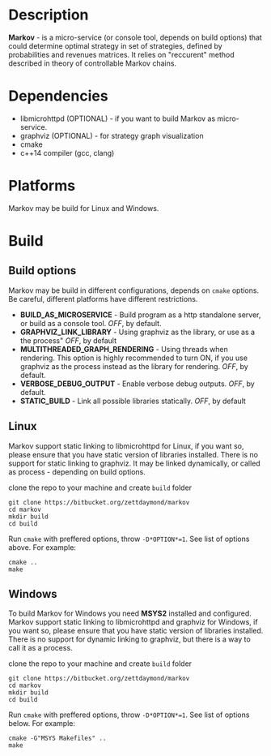 # Description #
**Markov** - is a micro-service (or console tool, depends on build options) that could determine optimal strategy in set of strategies, defined by probabilities and  revenues  matrices. It relies on "reccurent" method described in theory of controllable Markov chains.

# Dependencies #
* libmicrohttpd (OPTIONAL) - if you want to build Markov as micro-service.
* graphviz (OPTIONAL) - for strategy graph visualization
* cmake 
* c++14 compiler (gcc, clang)

# Platforms #
Markov may be build for Linux and Windows.

# Build #
## Build options ##

Markov may be build in different configurations, depends on ```cmake``` options. Be careful, different platforms have different restrictions.

* **BUILD_AS_MICROSERVICE**  - Build program as a http standalone server, or build as a console tool. *OFF*, by default.
* **GRAPHVIZ_LINK_LIBRARY**  - Using graphviz as the library, or use as a the process" *OFF*, by default
* **MULTITHREADED_GRAPH_RENDERING**  - Using threads when rendering. This option is highly recommended to turn ON, if you use graphviz as the process instead as the library for rendering. *OFF*, by default.
* **VERBOSE_DEBUG_OUTPUT** - Enable verbose debug outputs. *OFF*, by default.
* **STATIC_BUILD** - Link all possible libraries statically. *OFF*, by default


## Linux ##
Markov support static linking to libmicrohttpd for Linux, if you want so, please ensure that you have static version of libraries installed. There is no support for static linking to graphviz. It may be linked dynamically, or called as process - depending on build options.

clone the repo to your machine and create ```build``` folder
```
git clone https://bitbucket.org/zettdaymond/markov
cd markov
mkdir build
cd build
```
Run ```cmake``` with preffered options, throw ```-D*OPTION*=1```. See list of options above. For example:
```
cmake ..
make
```
## Windows ##
To build Markov for Windows you need **MSYS2** installed and configured. Markov support static linking to libmicrohttpd and graphviz for Windows, if you want so, please ensure that you have static version of libraries installed. There is no support for dynamic linking to graphviz, but there is a way to call it as a process.

clone the repo to your machine and create ```build``` folder
```
git clone https://bitbucket.org/zettdaymond/markov
cd markov
mkdir build
cd build
```
Run ```cmake``` with preffered options, throw ```-D*OPTION*=1```. See list of options below. For example:
```
cmake -G"MSYS Makefiles" ..
make
```